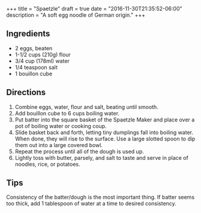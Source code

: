 +++
title = "Spaetzle"
draft = true
date = "2016-11-30T21:35:52-06:00"
description = "A soft egg noodle of German origin."
+++

## Ingredients

* 2 eggs, beaten
* 1-1/2 cups (210g) flour
* 3/4 cup (178ml) water
* 1/4 teaspoon salt
* 1 bouillon cube

## Directions

1. Combine eggs, water, flour and salt, beating until smooth.
2. Add bouillon cube to 6 cups boiling water.
3. Put batter into the square basket of the Spaetzle Maker and place over a pot of boiling water or cooking coup.
4. Slide basket back and forth, letting tiny dumplings fall into boiling water.
When done, they will rise to the surface.
Use a large slotted spoon to dip them out into a large covered bowl.
6. Repeat the process until all of the dough is used up.
7. Lightly toss with butter, parsely, and salt to taste and serve in place of noodles, rice, or potatoes.

## Tips

Consistency of the batter/dough is the most important thing.
If batter seems too thick, add 1 tablespoon of water at a time to desired consistency.
